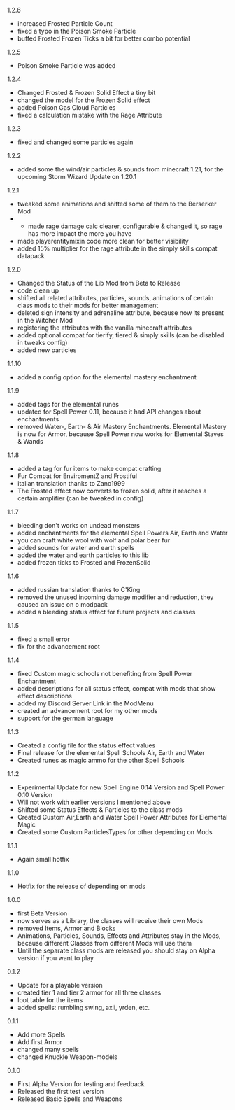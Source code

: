 1.2.6
- increased Frosted Particle Count
- fixed a typo in the Poison Smoke Particle
- buffed Frosted Frozen Ticks a bit for better combo potential

1.2.5
- Poison Smoke Particle was added

1.2.4
- Changed Frosted & Frozen Solid Effect a tiny bit
- changed the model for the Frozen Solid effect
- added Poison Gas Cloud Particles
- fixed a calculation mistake with the Rage Attribute

1.2.3
- fixed and changed some particles again

1.2.2
- added some the wind/air particles & sounds from minecraft 1.21, for the upcoming Storm Wizard Update on 1.20.1

1.2.1
- tweaked some animations and shifted some of them to the Berserker Mod
- - made rage damage calc clearer, configurable & changed it, so rage has more impact the more you have
- made playerentitymixin code more clean for better visibility
- added 15% multiplier for the rage attribute in the simply skills compat datapack

1.2.0
- Changed the Status of the Lib Mod from Beta to Release 
- code clean up
- shifted all related attributes, particles, sounds, animations of certain class mods to their mods for better management
- deleted sign intensity and adrenaline attribute, because now its present in the Witcher Mod
- registering the attributes with the vanilla minecraft attributes
- added optional compat for tierify, tiered & simply skills (can be disabled in tweaks config)
- added new particles

1.1.10
- added a config option for the elemental mastery enchantment

1.1.9
- added tags for the elemental runes
- updated for Spell Power 0.11, because it had API changes about enchantments
- removed Water-, Earth- & Air Mastery Enchantments. Elemental Mastery is now for Armor, because Spell Power now works for Elemental Staves & Wands

1.1.8
- added a tag for fur items to make compat crafting
- Fur Compat for EnviromentZ and Frostiful
- italian translation thanks to Zano1999
- The Frosted effect now converts to frozen solid, after it reaches a certain amplifier (can be tweaked in config)

1.1.7
- bleeding don't works on undead monsters
- added enchantments for the elemental Spell Powers Air, Earth and Water
- you can craft white wool with wolf and polar bear fur
- added sounds for water and earth spells
- added the water and earth particles to this lib
- added frozen ticks to Frosted and FrozenSolid

1.1.6
- added russian translation thanks to C'King
- removed the unused incoming damage modifier and reduction, they caused an issue on o modpack
- added a bleeding status effect for future projects and classes

1.1.5
- fixed a small error
- fix for the advancement root

1.1.4
- fixed Custom magic schools not benefiting from Spell Power Enchantment
- added descriptions for all status effect, compat with mods that show effect descriptions
- added my Discord Server Link in the ModMenu
- created an advancement root for my other mods
- support for the german language

1.1.3
- Created a config file for the status effect values
- Final release for the elemental Spell Schools Air, Earth and Water
- Created runes as magic ammo for the other Spell Schools

1.1.2
- Experimental Update for new Spell Engine 0.14 Version and Spell Power 0.10 Version
- Will not work with earlier versions I mentioned above
- Shifted some Status Effects & Particles to the class mods
- Created Custom Air,Earth and Water Spell Power Attributes for Elemental Magic
- Created some Custom ParticlesTypes for other depending on Mods

1.1.1
- Again small hotfix

1.1.0
- Hotfix for the release of depending on mods

1.0.0
- first Beta Version
- now serves as a Library, the classes will receive their own Mods
- removed Items, Armor and Blocks
- Animations, Particles, Sounds, Effects and Attributes stay in the Mods, because different Classes from different Mods will use them
- Until the separate class mods are released you should stay on Alpha version if you want to play

0.1.2
- Update for a playable version
- created tier 1 and tier 2 armor for all three classes
- loot table for the items
- added spells: rumbling swing, axii, yrden, etc.

0.1.1
- Add more Spells
- Add first Armor
- changed many spells
- changed Knuckle Weapon-models

0.1.0
- First Alpha Version for testing and feedback
- Released the first test version
- Released Basic Spells and Weapons